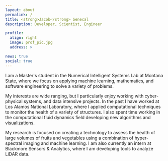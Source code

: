 ```yaml
---
layout: about
permalink: /
title: <strong>Jacob</strong> Senecal
description: Developer, Scientist, Engineer

profile:
  align: right
  image: prof_pic.jpg
  address: >

news: true
social: true
---
```


I am a Master's student in the Numerical Intelligent Systems Lab at Montana
State, where we focus on applying machine learning, mathematics, and
software engineering to solve a variety of problems.

My interests are wide ranging, but I particularly enjoy working
with cyber-physical systems, and data intensive projects. In the past
I have worked at Los Alamos National Laboratory, where I applied computational
techniques to monitor the health of a variety of structures. I also spent
time working in the computational fluid dynamics field developing new algorithms
and visualizations. 

My research is focused on creating a technology to assess the health of large volumes of fruits
and vegetables using a combination of hyper-spectral imaging and machine learning. I am also 
currently an intern at Blackmore Sensors & Analytics, where I am developing tools to analyze LiDAR data.

<!-- Write your biography here. Tell the world about yourself. Link to your favorite [subreddit](http://reddit.com){:target="\_blank"}. You can put a picture in, too. The code is already in, just name your picture `prof_pic.jpg` and put it in the `img/` folder.

Put your address / P.O. box / other info right below your picture. You can also disable any these elements by editing `profile` property of the YAML header of your `_pages/about.md`. Edit `_bibliography/papers.bib` and Jekyll will render your [publications page](/al-folio/publications/) automatically.

Link to your social media connections, too. This theme is set up to use [Font Awesome icons](http://fortawesome.github.io/Font-Awesome/){:target="\_blank"} and [Academicons](https://jpswalsh.github.io/academicons/){:target="\_blank"}, like the ones below. Add your Facebook, Twitter, LinkedIn, Google Scholar, or just disable all of them. -->
